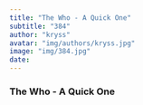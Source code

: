 ```yaml
---
title: "The Who - A Quick One"
subtitle: "384"
author: "kryss"
avatar: "img/authors/kryss.jpg"
image: "img/384.jpg"
date:
---
```


### The Who - A Quick One
